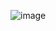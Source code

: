 ![image](https://cloud.githubusercontent.com/assets/482527/6626177/3f10f9fa-c8cb-11e4-9e52-b3d0991f93a7.png)
